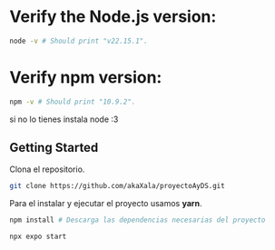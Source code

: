 

# Verify the Node.js version:

```bash
node -v # Should print "v22.15.1".
```

# Verify npm version:
```bash
npm -v # Should print "10.9.2".
```

si no lo tienes instala node :3

## Getting Started

Clona el repositorio.

```bash
git clone https://github.com/akaXala/proyectoAyDS.git
```

Para el instalar y ejecutar el proyecto usamos **yarn**.

```bash
npm install # Descarga las dependencias necesarias del proyecto
```
```bash
npx expo start 
```

